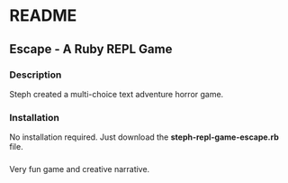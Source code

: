 # README 

## Escape - A Ruby REPL Game

### Description

Steph created a multi-choice text adventure horror game. 
### Installation 

 No installation required. Just download the **steph-repl-game-escape.rb** file.

###
Very fun game and creative narrative. 
